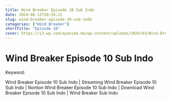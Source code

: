 ```yaml
---
title: Wind Breaker Episode 10 Sub Indo
date: 2024-06-12T20:54:21
slug: wind-breaker-episode-10-sub-indo
categories: ["Wind Breaker"]
shortTitle: "Episode 10"
cover: https://i3.wp.com/ayanime.me/wp-content/uploads/2024/03/Wind-Breaker-768x1084-1.jpg
---
```


# Wind Breaker Episode 10 Sub Indo

<iframe-loader iframe-src1="https://play.ayanime.me/include/fluidplayer/fluidplayer.php?VideoSrc1=https%3A%2F%2Fdrive.google.com%2Ffile%2Fd%2F1YOeRP59CRLmkhI6huIqdvQkfURNGe0WK%2Fpreview&VideoType1=video%2Fmp4&VideoQuality1=480p&VideoSrc2=https%3A%2F%2Fdrive.google.com%2Ffile%2Fd%2F1D-e3eDQ-Z-kje7ff65Ly9zl2bcU9r6po%2Fpreview&VideoType2=video%2Fmp4&VideoQuality2=720p&VideoSrc3=https%3A%2F%2Fdrive.google.com%2Ffile%2Fd%2F1aUXo1WVWAO1MwpoLoRXmG40XxCY4Ob1i%2Fpreview&VideoType3=video%2Fmp4&VideoQuality3=1080p&VideoSrc4=&VideoType4=&VideoQuality4=&VideoPoster=&VideoTrack1=&kind1=&srclang1=&label1=&default1=&VideoTrack2=&kind2=&srclang2=&label2=&default2=&player=fluid+player&server=Drive+API&api=&width=100%25&height=900px" iframe-src2="https://drive.google.com/file/d/1aUXo1WVWAO1MwpoLoRXmG40XxCY4Ob1i/preview"></iframe-loader>

Keyword:
<p>Wind Breaker Episode 10 Sub Indo | Streaming Wind Breaker Episode 10 Sub Indo | Nonton Wind Breaker Episode 10 Sub Indo | Download Wind Breaker Episode 10 Sub Indo | Wind Breaker Sub Indo</p>

